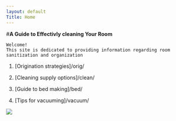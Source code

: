 ```yaml
---
layout: default
Title: Home
---
```


   #**A Guide to Effectivly cleaning Your Room**
	
	Welcome!
	This site is dedicated to providing information regarding room sanitization and organization 


1.	[Origination strategies]/orig/
	
2.	 [Cleaning supply options]/clean/
	
3.	[Guide to bed making]/bed/

4.	[Tips for vacuuming]/vacuum/


![](https://pixabay.com/static/uploads/photo/2014/04/03/10/54/clean-311681_960_720.png)

